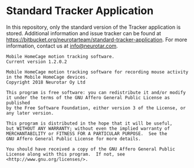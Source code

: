 # Standard Tracker Application

In this repository, only the standard version of the Tracker application is stored. 
Additional information and issue tracker can be found at 
https://bitbucket.org/neurotarteam/standard-tracker-application. 
For more information, contact us at info@neurotar.com.

```
Mobile HomeCage motion tracking software.
Current version 1.2.0.2

Mobile HomeCage motion tracking software for recording mouse activity
in the Mobile HomeCage devices.
Copyright 2018 Neurotar Oy Ltd

This program is free software: you can redistribute it and/or modify
it under the terms of the GNU Affero General Public License as published
by the Free Software Foundation, either version 3 of the License, or
any later version.

This program is distributed in the hope that it will be useful,
but WITHOUT ANY WARRANTY; without even the implied warranty of
MERCHANTABILITY or FITNESS FOR A PARTICULAR PURPOSE.  See the
GNU Affero General Public License for more details.

You should have received a copy of the GNU Affero General Public License along with this program.  If not, see <http://www.gnu.org/licenses/>.
```